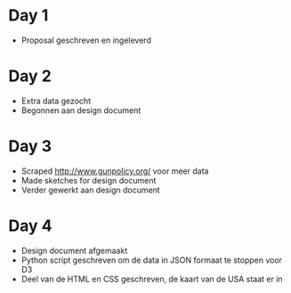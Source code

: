 # Day 1
* Proposal geschreven en ingeleverd

# Day 2
* Extra data gezocht
* Begonnen aan design document

# Day 3
* Scraped http://www.gunpolicy.org/ voor meer data
* Made sketches for design document
* Verder gewerkt aan design document

# Day 4
* Design document afgemaakt
* Python script geschreven om de data in JSON formaat te stoppen voor D3
* Deel van de HTML en CSS geschreven, de kaart van de USA staat er in
